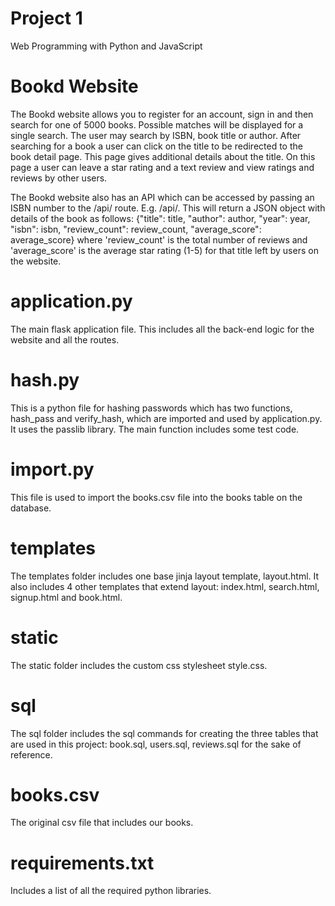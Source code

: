 # Project 1

Web Programming with Python and JavaScript

# Bookd Website

The Bookd website allows you to register for an account, sign in and then search for one of 5000 books. Possible matches will be displayed for a single search. The user may search by ISBN, book title or author. After searching for a book a user can click on the title to be redirected to the book detail page. This page gives additional details about the title. On this page a user can leave a star rating and a text review and view ratings and reviews by other users.

The Bookd website also has an API which can be accessed by passing an ISBN number to the /api/ route. E.g. /api/<isbn>. This will return a JSON object with details of the book as follows: {"title": title, "author": author, "year": year, "isbn": isbn, "review_count": review_count, "average_score": average_score} where 'review_count' is the total number of reviews and 'average_score' is the average star rating (1-5) for that title left by users on the website.

# application.py

The main flask application file. This includes all the back-end logic for the website and all the routes.

# hash.py

This is a python file for hashing passwords which has two functions, hash_pass and verify_hash, which are imported and used by application.py. It uses the passlib library. The main function includes some test code.

# import.py

This file is used to import the books.csv file into the books table on the database.

# templates

The templates folder includes one base jinja layout template, layout.html. It also includes 4 other templates that extend layout: index.html, search.html, signup.html and book.html.

# static

The static folder includes the custom css stylesheet style.css.

# sql

The sql folder includes the sql commands for creating the three tables that are used in this project: book.sql, users.sql, reviews.sql for the sake of reference.

# books.csv

The original csv file that includes our books.

# requirements.txt

Includes a list of all the required python libraries.
